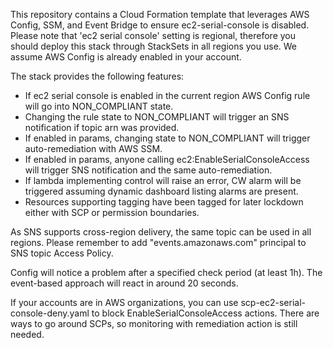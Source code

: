 This repository contains a Cloud Formation template that leverages AWS Config, SSM, and Event Bridge to ensure ec2-serial-console is disabled.
Please note that 'ec2 serial console' setting is regional, therefore you should deploy this stack through StackSets in all regions you use.
We assume AWS Config is already enabled in your account.

The stack provides the following features:
* If ec2 serial console is enabled in the current region AWS Config rule will go into NON_COMPLIANT state.
* Changing the rule state to NON_COMPLIANT will trigger an SNS notification if topic arn was provided.
* If enabled in params, changing state to NON_COMPLIANT will trigger auto-remediation with AWS SSM.
* If enabled in params, anyone calling ec2:EnableSerialConsoleAccess will trigger SNS notification and the same auto-remediation.
* If lambda implementing control will raise an error, CW alarm will be triggered assuming dynamic dashboard listing alarms are present.
* Resources supporting tagging have been tagged for later lockdown either with SCP or permission boundaries.

As SNS supports cross-region delivery, the same topic can be used in all regions. Please remember to add "events.amazonaws.com" principal to SNS topic Access Policy.


Config will notice a problem after a specified check period (at least 1h). The event-based approach will react in around 20 seconds.

If your accounts are in AWS organizations, you can use scp-ec2-serial-console-deny.yaml to block EnableSerialConsoleAccess actions. There are ways to go around SCPs, so monitoring with remediation action is still needed. 